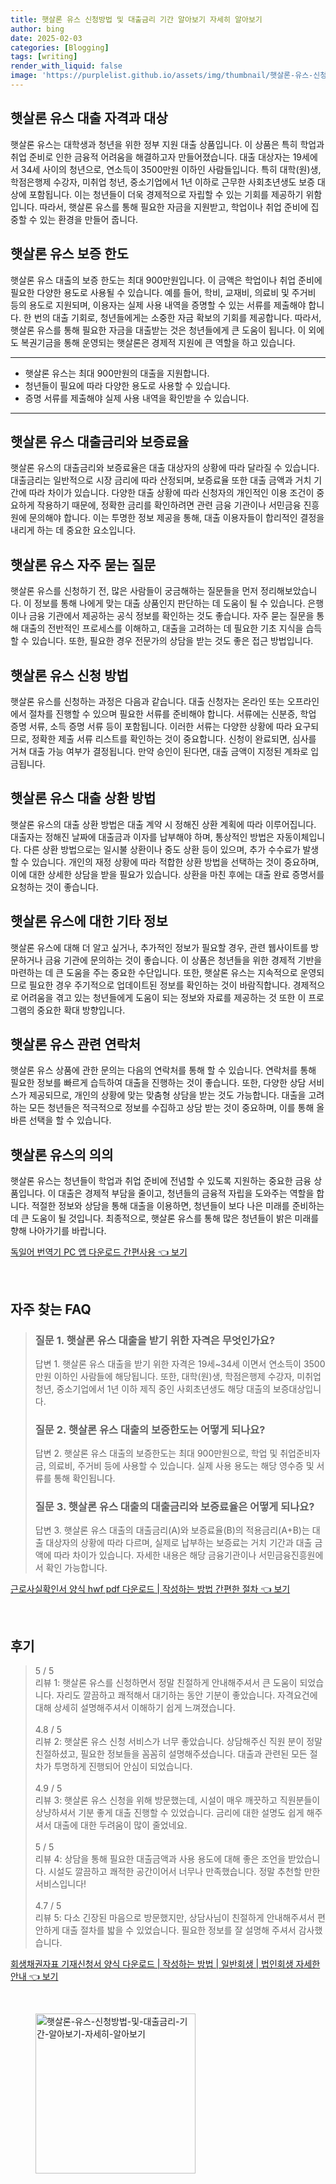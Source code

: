 ```yaml
---
title: 햇살론 유스 신청방법 및 대출금리 기간 알아보기 자세히 알아보기
author: bing
date: 2025-02-03
categories: [Blogging]
tags: [writing]
render_with_liquid: false
image: 'https://purplelist.github.io/assets/img/thumbnail/햇살론-유스-신청방법-및-대출금리-기간-알아보기-자세히-알아보기.webp'
---
```



<h2 id='대출자격과대상'>햇살론 유스 대출 자격과 대상</h2>

<p>햇살론 유스는 대학생과 청년을 위한 정부 지원 대출 상품입니다. 이 상품은 특히 학업과 취업 준비로 인한 금융적 어려움을 해결하고자 만들어졌습니다. 대출 대상자는 19세에서 34세 사이의 청년으로, 연소득이 3500만원 이하인 사람들입니다. 특히 대학(원)생, 학점은행제 수강자, 미취업 청년, 중소기업에서 1년 이하로 근무한 사회초년생도 보증 대상에 포함됩니다. 이는 청년들이 더욱 경제적으로 자립할 수 있는 기회를 제공하기 위함입니다. 따라서, 햇살론 유스를 통해 필요한 자금을 지원받고, 학업이나 취업 준비에 집중할 수 있는 환경을 만들어 줍니다.</p>

<h2 id='보증한도'>햇살론 유스 보증 한도</h2>

<p>햇살론 유스 대출의 보증 한도는 최대 900만원입니다. 이 금액은 학업이나 취업 준비에 필요한 다양한 용도로 사용될 수 있습니다. 예를 들어, 학비, 교재비, 의료비 및 주거비 등의 용도로 지원되며, 이용자는 실제 사용 내역을 증명할 수 있는 서류를 제출해야 합니다. 한 번의 대출 기회로, 청년들에게는 소중한 자금 확보의 기회를 제공합니다. 따라서, 햇살론 유스를 통해 필요한 자금을 대출받는 것은 청년들에게 큰 도움이 됩니다. 이 외에도 복권기금을 통해 운영되는 햇살론은 경제적 지원에 큰 역할을 하고 있습니다.</p>

<hr />

<ul>
    <li>햇살론 유스는 최대 900만원의 대출을 지원합니다.</li>
    <li>청년들이 필요에 따라 다양한 용도로 사용할 수 있습니다.</li>
    <li>증명 서류를 제출해야 실제 사용 내역을 확인받을 수 있습니다.</li>
</ul>

<hr />

<h2 id='대출금리와 보증료율'>햇살론 유스 대출금리와 보증료율</h2>

<p>햇살론 유스의 대출금리와 보증료율은 대출 대상자의 상황에 따라 달라질 수 있습니다. 대출금리는 일반적으로 시장 금리에 따라 산정되며, 보증료율 또한 대출 금액과 거치 기간에 따라 차이가 있습니다. 다양한 대출 상황에 따라 신청자의 개인적인 이용 조건이 중요하게 작용하기 때문에, 정확한 금리를 확인하려면 관련 금융 기관이나 서민금융 진흥원에 문의해야 합니다. 이는 투명한 정보 제공을 통해, 대출 이용자들이 합리적인 결정을 내리게 하는 데 중요한 요소입니다.</p>

<h2 id='자주 묻는 질문'>햇살론 유스 자주 묻는 질문</h2>

<p>햇살론 유스를 신청하기 전, 많은 사람들이 궁금해하는 질문들을 먼저 정리해보았습니다. 이 정보를 통해 나에게 맞는 대출 상품인지 판단하는 데 도움이 될 수 있습니다. 은행이나 금융 기관에서 제공하는 공식 정보를 확인하는 것도 좋습니다. 자주 묻는 질문을 통해 대출의 전반적인 프로세스를 이해하고, 대출을 고려하는 데 필요한 기초 지식을 습득할 수 있습니다. 또한, 필요한 경우 전문가의 상담을 받는 것도 좋은 접근 방법입니다.</p>

<h2 id='신청방법'>햇살론 유스 신청 방법</h2>

<p>햇살론 유스를 신청하는 과정은 다음과 같습니다. 대출 신청자는 온라인 또는 오프라인에서 절차를 진행할 수 있으며 필요한 서류를 준비해야 합니다. 서류에는 신분증, 학업 증명 서류, 소득 증명 서류 등이 포함됩니다. 이러한 서류는 다양한 상황에 따라 요구되므로, 정확한 제출 서류 리스트를 확인하는 것이 중요합니다. 신청이 완료되면, 심사를 거쳐 대출 가능 여부가 결정됩니다. 만약 승인이 된다면, 대출 금액이 지정된 계좌로 입금됩니다.</p>

<h2 id='대출상환'>햇살론 유스 대출 상환 방법</h2>

<p>햇살론 유스의 대출 상환 방법은 대출 계약 시 정해진 상환 계획에 따라 이루어집니다. 대출자는 정해진 날짜에 대출금과 이자를 납부해야 하며, 통상적인 방법은 자동이체입니다. 다른 상환 방법으로는 일시불 상환이나 중도 상환 등이 있으며, 추가 수수료가 발생할 수 있습니다. 개인의 재정 상황에 따라 적합한 상환 방법을 선택하는 것이 중요하며, 이에 대한 상세한 상담을 받을 필요가 있습니다. 상환을 마친 후에는 대출 완료 증명서를 요청하는 것이 좋습니다.</p>

<h2 id='기타정보'>햇살론 유스에 대한 기타 정보</h2>

<p>햇살론 유스에 대해 더 알고 싶거나, 추가적인 정보가 필요할 경우, 관련 웹사이트를 방문하거나 금융 기관에 문의하는 것이 좋습니다. 이 상품은 청년들을 위한 경제적 기반을 마련하는 데 큰 도움을 주는 중요한 수단입니다. 또한, 햇살론 유스는 지속적으로 운영되므로 필요한 경우 주기적으로 업데이트된 정보를 확인하는 것이 바람직합니다. 경제적으로 어려움을 겪고 있는 청년들에게 도움이 되는 정보와 자료를 제공하는 것 또한 이 프로그램의 중요한 확대 방향입니다.</p>

<h2 id='연락처'>햇살론 유스 관련 연락처</h2>

<p>햇살론 유스 상품에 관한 문의는 다음의 연락처를 통해 할 수 있습니다. 연락처를 통해 필요한 정보를 빠르게 습득하여 대출을 진행하는 것이 좋습니다. 또한, 다양한 상담 서비스가 제공되므로, 개인의 상황에 맞는 맞춤형 상담을 받는 것도 가능합니다. 대출을 고려하는 모든 청년들은 적극적으로 정보를 수집하고 상담 받는 것이 중요하며, 이를 통해 올바른 선택을 할 수 있습니다.</p>

<h2 id='결론'>햇살론 유스의 의의</h2>

<p>햇살론 유스는 청년들이 학업과 취업 준비에 전념할 수 있도록 지원하는 중요한 금융 상품입니다. 이 대출은 경제적 부담을 줄이고, 청년들의 금융적 자립을 도와주는 역할을 합니다. 적절한 정보와 상담을 통해 대출을 이용하면, 청년들이 보다 나은 미래를 준비하는 데 큰 도움이 될 것입니다. 최종적으로, 햇살론 유스를 통해 많은 청년들이 밝은 미래를 향해 나아가기를 바랍니다.</p>


<p><a class="click-button" title="독일어 번역기 PC 앱 다운로드 간편사용" href="https://purplelist.github.io/posts/%EB%8F%85%EC%9D%BC%EC%96%B4-%EB%B2%88%EC%97%AD%EA%B8%B0-PC-%EC%95%B1-%EB%8B%A4%EC%9A%B4%EB%A1%9C%EB%93%9C-%EA%B0%84%ED%8E%B8%EC%82%AC%EC%9A%A9/" rel="dofollow">독일어 번역기 PC 앱 다운로드 간편사용 👈 보기</a></p><br>
<h2 id='자주_찾는_FAQ'>자주 찾는 FAQ</h2>
<div itemscope="" itemtype="https://schema.org/FAQPage"> 
<blockquote> 
<div itemscope="" itemprop="mainEntity" itemtype="https://schema.org/Question"> 
<h3 itemprop="name">질문 1. 햇살론 유스 대출을 받기 위한 자격은 무엇인가요?</h3> 
<div itemscope="" itemprop="acceptedAnswer" itemtype="https://schema.org/Answer"> 
<span itemprop="text"> 
<p>답변 1. 햇살론 유스 대출을 받기 위한 자격은 19세~34세 이면서 연소득이 3500만원 이하인 사람들에 해당됩니다. 또한, 대학(원)생, 학점은행제 수강자, 미취업청년, 중소기업에서 1년 이하 제직 중인 사회초년생도 해당 대출의 보증대상입니다.</p> 
</span> 
</div> 
</div> 

<div itemscope="" itemprop="mainEntity" itemtype="https://schema.org/Question"> 
<h3 itemprop="name">질문 2. 햇살론 유스 대출의 보증한도는 어떻게 되나요?</h3> 
<div itemscope="" itemprop="acceptedAnswer" itemtype="https://schema.org/Answer"> 
<span itemprop="text"> 
<p>답변 2. 햇살론 유스 대출의 보증한도는 최대 900만원으로, 학업 및 취업준비자금, 의료비, 주거비 등에 사용할 수 있습니다. 실제 사용 용도는 해당 영수증 및 서류를 통해 확인됩니다.</p> 
</span> 
</div> 
</div> 

<div itemscope="" itemprop="mainEntity" itemtype="https://schema.org/Question"> 
<h3 itemprop="name">질문 3. 햇살론 유스 대출의 대출금리와 보증료율은 어떻게 되나요?</h3> 
<div itemscope="" itemprop="acceptedAnswer" itemtype="https://schema.org/Answer"> 
<span itemprop="text"> 
<p>답변 3. 햇살론 유스 대출의 대출금리(A)와 보증료율(B)의 적용금리(A+B)는 대출 대상자의 상황에 따라 다르며, 실제로 납부하는 보증료는 거치 기간과 대출 금액에 따라 차이가 있습니다. 자세한 내용은 해당 금융기관이나 서민금융진흥원에서 확인 가능합니다.</p> 
</span> 
</div> 
</div> 

</blockquote> 
</div>
<p><a class="click-button" title="근로사실확인서 양식 hwf pdf 다운로드 | 작성하는 방법 간편한 절차" href="https://purplelist.github.io/posts/%EA%B7%BC%EB%A1%9C%EC%82%AC%EC%8B%A4%ED%99%95%EC%9D%B8%EC%84%9C-%EC%96%91%EC%8B%9D-hwf-pdf-%EB%8B%A4%EC%9A%B4%EB%A1%9C%EB%93%9C-%EC%9E%91%EC%84%B1%ED%95%98%EB%8A%94-%EB%B0%A9%EB%B2%95-%EA%B0%84%ED%8E%B8%ED%95%9C-%EC%A0%88%EC%B0%A8/" rel="dofollow">근로사실확인서 양식 hwf pdf 다운로드 | 작성하는 방법 간편한 절차 👈 보기</a></p><br>
<h2 id='후기'>후기</h2>
<div itemscope itemtype="https://schema.org/Product">
  <blockquote>
  <div itemprop="review" itemscope itemtype="https://schema.org/Review">
      <div itemprop="reviewRating" itemscope itemtype="https://schema.org/Rating"> <span itemprop="ratingValue">5</span> / <span itemprop="bestRating">5</span> </div>
      <span itemprop="reviewBody">리뷰 1: 햇살론 유스를 신청하면서 정말 친절하게 안내해주셔서 큰 도움이 되었습니다. 자리도 깔끔하고 쾌적해서 대기하는 동안 기분이 좋았습니다. 자격요건에 대해 상세히 설명해주셔서 이해하기 쉽게 느껴졌습니다.</span>
  </div>
  <br>
  <div itemprop="review" itemscope itemtype="https://schema.org/Review">
      <div itemprop="reviewRating" itemscope itemtype="https://schema.org/Rating"> <span itemprop="ratingValue">4.8</span> / <span itemprop="bestRating">5</span> </div>
      <span itemprop="reviewBody">리뷰 2: 햇살론 유스 신청 서비스가 너무 좋았습니다. 상담해주신 직원 분이 정말 친절하셨고, 필요한 정보들을 꼼꼼히 설명해주셨습니다. 대출과 관련된 모든 절차가 투명하게 진행되어 안심이 되었습니다.</span>
  </div>
  <br>
  <div itemprop="review" itemscope itemtype="https://schema.org/Review">
      <div itemprop="reviewRating" itemscope itemtype="https://schema.org/Rating"> <span itemprop="ratingValue">4.9</span> / <span itemprop="bestRating">5</span> </div>
      <span itemprop="reviewBody">리뷰 3: 햇살론 유스 신청을 위해 방문했는데, 시설이 매우 깨끗하고 직원분들이 상냥하셔서 기분 좋게 대출 진행할 수 있었습니다. 금리에 대한 설명도 쉽게 해주셔서 대출에 대한 두려움이 많이 줄었네요.</span>
  </div>
  <br>
  <div itemprop="review" itemscope itemtype="https://schema.org/Review">
      <div itemprop="reviewRating" itemscope itemtype="https://schema.org/Rating"> <span itemprop="ratingValue">5</span> / <span itemprop="bestRating">5</span> </div>
      <span itemprop="reviewBody">리뷰 4: 상담을 통해 필요한 대출금액과 사용 용도에 대해 좋은 조언을 받았습니다. 시설도 깔끔하고 쾌적한 공간이어서 너무나 만족했습니다. 정말 추천할 만한 서비스입니다!</span>
  </div>
  <br>
  <div itemprop="review" itemscope itemtype="https://schema.org/Review">
      <div itemprop="reviewRating" itemscope itemtype="https://schema.org/Rating"> <span itemprop="ratingValue">4.7</span> / <span itemprop="bestRating">5</span> </div>
      <span itemprop="reviewBody">리뷰 5: 다소 긴장된 마음으로 방문했지만, 상담사님이 친절하게 안내해주셔서 편안하게 대출 절차를 밟을 수 있었습니다. 필요한 정보를 잘 설명해 주셔서 감사했습니다.</span>
  </div>
  </blockquote>
</div>
<p><a class="click-button" title="회생채권자표 기재신청서 양식 다운로드 | 작성하는 방법 | 일반회생 | 법인회생 자세한 안내" href="https://purplelist.github.io/posts/%ED%9A%8C%EC%83%9D%EC%B1%84%EA%B6%8C%EC%9E%90%ED%91%9C-%EA%B8%B0%EC%9E%AC%EC%8B%A0%EC%B2%AD%EC%84%9C-%EC%96%91%EC%8B%9D-%EB%8B%A4%EC%9A%B4%EB%A1%9C%EB%93%9C-%EC%9E%91%EC%84%B1%ED%95%98%EB%8A%94-%EB%B0%A9%EB%B2%95-%EC%9D%BC%EB%B0%98%ED%9A%8C%EC%83%9D-%EB%B2%95%EC%9D%B8%ED%9A%8C%EC%83%9D-%EC%9E%90%EC%84%B8%ED%95%9C-%EC%95%88%EB%82%B4/" rel="dofollow">회생채권자표 기재신청서 양식 다운로드 | 작성하는 방법 | 일반회생 | 법인회생 자세한 안내 👈 보기</a></p><br>
<figure class="image"><img src="https://purplelist.github.io/assets/img/thumbnail/햇살론-유스-신청방법-및-대출금리-기간-알아보기-자세히-알아보기.webp" alt="햇살론-유스-신청방법-및-대출금리-기간-알아보기-자세히-알아보기" width="256" height="256"></figure>